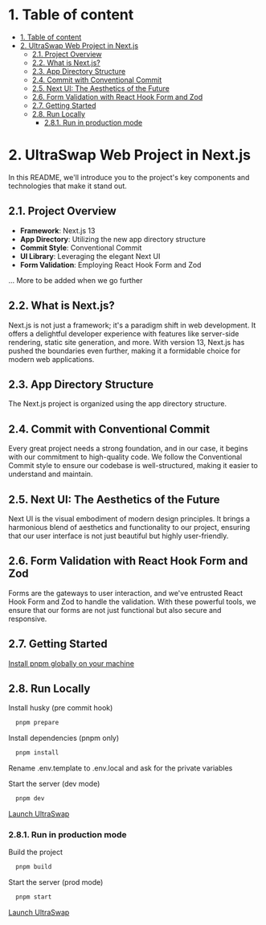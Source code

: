 # 1. Table of content

- [1. Table of content](#1-table-of-content)
- [2. UltraSwap Web Project in Next.js](#2-ultraswap-web-project-in-nextjs)
  - [2.1. Project Overview](#21-project-overview)
  - [2.2. What is Next.js?](#22-what-is-nextjs)
  - [2.3. App Directory Structure](#23-app-directory-structure)
  - [2.4. Commit with Conventional Commit](#24-commit-with-conventional-commit)
  - [2.5. Next UI: The Aesthetics of the Future](#25-next-ui-the-aesthetics-of-the-future)
  - [2.6. Form Validation with React Hook Form and Zod](#26-form-validation-with-react-hook-form-and-zod)
  - [2.7. Getting Started](#27-getting-started)
  - [2.8. Run Locally](#28-run-locally)
    - [2.8.1. Run in production mode](#281-run-in-production-mode)

# 2. UltraSwap Web Project in Next.js

In this README, we'll introduce you to the project's key components and technologies that make it stand out.

## 2.1. Project Overview

- **Framework**: Next.js 13
- **App Directory**: Utilizing the new app directory structure
- **Commit Style**: Conventional Commit
- **UI Library**: Leveraging the elegant Next UI
- **Form Validation**: Employing React Hook Form and Zod

... More to be added when we go further

## 2.2. What is Next.js?

Next.js is not just a framework; it's a paradigm shift in web development. It offers a delightful developer experience with features like server-side rendering, static site generation, and more. With version 13, Next.js has pushed the boundaries even further, making it a formidable choice for modern web applications.

## 2.3. App Directory Structure

The Next.js project is organized using the app directory structure.

## 2.4. Commit with Conventional Commit

Every great project needs a strong foundation, and in our case, it begins with our commitment to high-quality code. We follow the Conventional Commit style to ensure our codebase is well-structured, making it easier to understand and maintain.

## 2.5. Next UI: The Aesthetics of the Future

Next UI is the visual embodiment of modern design principles. It brings a harmonious blend of aesthetics and functionality to our project, ensuring that our user interface is not just beautiful but highly user-friendly.

## 2.6. Form Validation with React Hook Form and Zod

Forms are the gateways to user interaction, and we've entrusted React Hook Form and Zod to handle the validation. With these powerful tools, we ensure that our forms are not just functional but also secure and responsive.

## 2.7. Getting Started

[Install pnpm globally on your machine](https://pnpm.io/installation)

## 2.8. Run Locally

Install husky (pre commit hook)

```bash
  pnpm prepare
```

Install dependencies (pnpm only)

```bash
  pnpm install
```

Rename .env.template to .env.local and ask for the private variables

Start the server (dev mode)

```bash
  pnpm dev
```

[Launch UltraSwap](http://localhost:3000)

### 2.8.1. Run in production mode

Build the project

```bash
  pnpm build
```

Start the server (prod mode)

```bash
  pnpm start
```

[Launch UltraSwap](http://localhost:3000)
